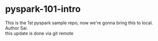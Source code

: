 # pyspark-101-intro
This is the 1st pyspark sample repo, now we're gonna bring this to local.
<br>
Author Sai.
<br>
this update is done via git remote
